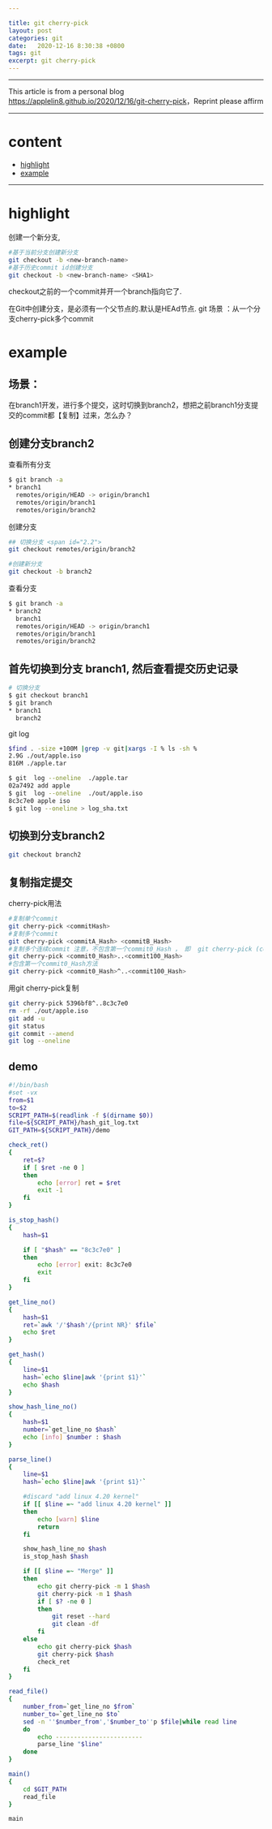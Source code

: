 ```yaml
---

title: git cherry-pick
layout: post
categories: git
date:   2020-12-16 8:30:38 +0800
tags: git
excerpt: git cherry-pick
---
```

--------------------
This article is from a personal blog <https://applelin8.github.io/2020/12/16/git-cherry-pick>，Reprint please affirm

------------------


# content <span id="home">

* [highlight](#1)
* [example](#2)



----------------------------

# highlight <span id="1">

创建一个新分支,

```bash
#基于当前分支创建新分支
git checkout -b <new-branch-name>
#基于历史commit id创建分支
git checkout -b <new-branch-name> <SHA1>
```

checkout之前的一个commit并开一个branch指向它了.

在Git中创建分支，是必须有一个父节点的.默认是HEAd节点.
git 场景 ：从一个分支cherry-pick多个commit

# example <span id="2">

## 场景：

在branch1开发，进行多个提交，这时切换到branch2，想把之前branch1分支提交的commit都【复制】过来，怎么办？

## 创建分支branch2 <span id="2.1">
查看所有分支

```bash
$ git branch -a
* branch1
  remotes/origin/HEAD -> origin/branch1
  remotes/origin/branch1
  remotes/origin/branch2
```
创建分支

```bash
## 切换分支 <span id="2.2">
git checkout remotes/origin/branch2

#创建新分支
git checkout -b branch2
```

查看分支

```bash
$ git branch -a
* branch2
  branch1
  remotes/origin/HEAD -> origin/branch1
  remotes/origin/branch1
  remotes/origin/branch2
```


## 首先切换到分支 branch1, 然后查看提交历史记录 <span id="2.3">

```bash
# 切换分支
$ git checkout branch1
$ git branch 
* branch1
  branch2

```


git log

```bash
$find . -size +100M |grep -v git|xargs -I % ls -sh %
2.9G ./out/apple.iso
816M ./apple.tar

$ git  log --oneline  ./apple.tar
02a7492 add apple
$ git  log --oneline  ./out/apple.iso
8c3c7e0 apple iso
$ git log --oneline > log_sha.txt
```

## 切换到分支branch2 <span id="2.4">

```bash
git checkout branch2

```

## 复制指定提交 <span id="2.5">

cherry-pick用法

```bash
#复制单个commit
git cherry-pick <commitHash>
#复制多个commit
git cherry-pick <commitA_Hash> <commitB_Hash>
#复制多个连续commit 注意，不包含第一个commit0_Hash ， 即  git cherry-pick (commit0_Hash..commit100_Hash]
git cherry-pick <commit0_Hash>..<commit100_Hash>
#包含第一个commit0_Hash方法
git cherry-pick <commit0_Hash>^..<commit100_Hash>
```

用git cherry-pick复制

```bash
git cherry-pick 5396bf8^..8c3c7e0
rm -rf ./out/apple.iso
git add -u
git status
git commit --amend
git log --oneline

```

## demo <span id="2.6">

```bash
#!/bin/bash
#set -vx
from=$1
to=$2
SCRIPT_PATH=$(readlink -f $(dirname $0))
file=${SCRIPT_PATH}/hash_git_log.txt
GIT_PATH=${SCRIPT_PATH}/demo

check_ret()
{
    ret=$?
    if [ $ret -ne 0 ]
    then
        echo [error] ret = $ret
        exit -1
    fi
}

is_stop_hash()
{
    hash=$1

    if [ "$hash" == "8c3c7e0" ]
    then
        echo [error] exit: 8c3c7e0
        exit
    fi
}

get_line_no()
{
    hash=$1
    ret=`awk '/'$hash'/{print NR}' $file`
    echo $ret
}

get_hash()
{
    line=$1
    hash=`echo $line|awk '{print $1}'`
    echo $hash
}

show_hash_line_no()
{
    hash=$1
    number=`get_line_no $hash`
    echo [info] $number : $hash
}

parse_line()
{
    line=$1
    hash=`echo $line|awk '{print $1}'`

    #discard "add linux 4.20 kernel"
    if [[ $line =~ "add linux 4.20 kernel" ]]
    then
        echo [warn] $line
        return
    fi

    show_hash_line_no $hash
    is_stop_hash $hash

    if [[ $line =~ "Merge" ]]
    then
        echo git cherry-pick -m 1 $hash
        git cherry-pick -m 1 $hash
        if [ $? -ne 0 ]
        then
            git reset --hard
            git clean -df
        fi
    else
        echo git cherry-pick $hash
        git cherry-pick $hash
        check_ret
    fi
}

read_file()
{
    number_from=`get_line_no $from`
    number_to=`get_line_no $to`
    sed -n ''$number_from','$number_to''p $file|while read line
    do
        echo ------------------------
        parse_line "$line"
    done
}

main()
{
    cd $GIT_PATH
    read_file
}

main

```

